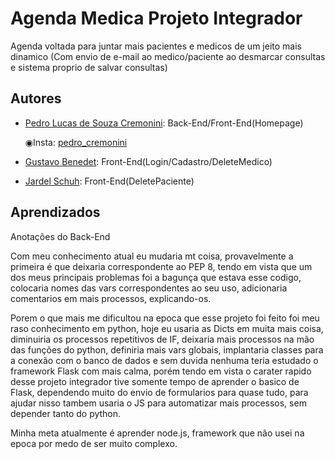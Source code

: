 
# Agenda Medica Projeto Integrador

Agenda voltada para juntar mais pacientes e medicos de um jeito mais dinamico (Com envio de e-mail ao medico/paciente ao desmarcar consultas e sistema proprio de salvar consultas)


## Autores

- [Pedro Lucas de Souza Cremonini](https://www.github.com/rukaaah): Back-End/Front-End(Homepage)
	
	◉Insta:	[pedro_cremonini](https://www.instagram.com/pedro_cremonini/)
- [Gustavo Benedet](https://github.com/gusbenedet): Front-End(Login/Cadastro/DeleteMedico)
	
- [Jardel Schuh](https://www.github.com/): Front-End(DeletePaciente)
	


## Aprendizados
Anotações do Back-End

Com meu conhecimento atual eu mudaria mt coisa, provavelmente a primeira é que deixaria correspondente
ao PEP 8, tendo em vista que um dos meus principais problemas foi a bagunça que estava esse codigo, colocaria
nomes das vars correspondentes ao seu uso, adicionaria comentarios em mais processos, explicando-os.

Porem o que mais me dificultou na epoca que esse projeto foi feito foi meu raso conhecimento em python, 
hoje eu usaria as Dicts em muita mais coisa, diminuiria os processos repetitivos de IF, deixaria mais processos 
na mão das funções do python, definiria mais vars globais, implantaria classes para a conexão com o banco de dados
e sem duvida nenhuma teria estudado o framework Flask com mais calma, porém tendo em vista o carater rapido desse
projeto integrador tive somente tempo de aprender o basico de Flask, dependendo muito do envio de formularios para 
quase tudo, para ajudar nisso tambem usaria o JS para automatizar mais processos, sem depender tanto do python.

Minha meta atualmente é aprender node.js, framework que não usei na epoca por medo de ser muito complexo.

